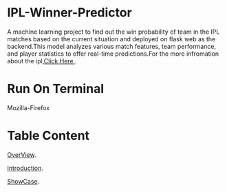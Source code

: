 # IPL-Winner-Predictor
A machine learning project to find out the win probability of team in the IPL matches based on the current situation and deployed on flask web as the backend.This model analyzes various match features, team performance, and player statistics to offer real-time predictions.For the more infromation about the ipl,[Click Here ](https://en.wikipedia.org/wiki/Indian_Premier_League).
# Run On Terminal 
Mozilla-Firefox 
# Table Content
[OverView](https://github.com/Sauravkr1806/IPL-Predictor?tab=readme-ov-file#overview).

[Introduction](https://github.com/Sauravkr1806/IPL-Predictor?tab=readme-ov-file#introduction).

[ShowCase](https://github.com/Sauravkr1806/IPL-Predictor?tab=readme-ov-file#showcase).
